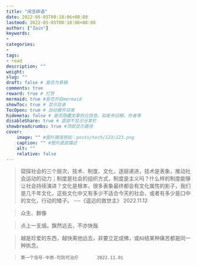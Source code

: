 ```yaml
---
title: "闲言碎语"
date: 2022-05-05T00:18:06+08:00
lastmod: 2022-05-05T00:18:06+08:00
author: ["Zain"]
keywords: 
- 
categories: 
- 
tags: 
- read
description: ""
weight:
slug: ""
draft: false # 是否为草稿
comments: true
reward: true # 打赏
mermaid: true #是否开启mermaid
showToc: true # 显示目录
TocOpen: true # 自动展开目录
hidemeta: false # 是否隐藏文章的元信息，如发布日期、作者等
disableShare: true # 底部不显示分享栏
showbreadcrumbs: true #顶部显示路径
cover:
    image: "" #图片路径例如：posts/tech/123/123.png
    caption: "" #图片底部描述
    alt: ""
    relative: false
---
```






> 窥探社会的三个层次，技术、制度、文化，逐层递进，技术是表象，推动社会运动的动力；制度是社会的组织方式，制度是主义吗？什么样的制度能够让社会持续演进？文化是根本，很多表象最终都会有文化属性的影子，我们是几千年文化，这些文化中又有多少不适合今天的社会，或者有多少是口中的文化，行动的矮子。 ---《遥远的救世主》  2022.11.12




> 众生、群像

> 点上一支烟，飘然远去，不亦快哉

> 越是珍爱的东西，越快离他远去，非要立定成佛，或纠结某种痛苦都是同一种执念。


> `第一个信号-中原-可防可治疗       2022.11.01`


